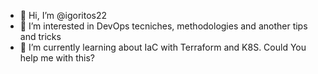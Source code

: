 - 👋 Hi, I’m @igoritos22
- 👀 I’m interested in DevOps tecniches, methodologies and another tips and tricks 
- 🌱 I’m currently learning about IaC with Terraform and K8S. Could You help me with this?


<!---
igoritos22/igoritos22 is a ✨ special ✨ repository because its `README.md` (this file) appears on your GitHub profile.
You can click the Preview link to take a look at your changes.
--->
